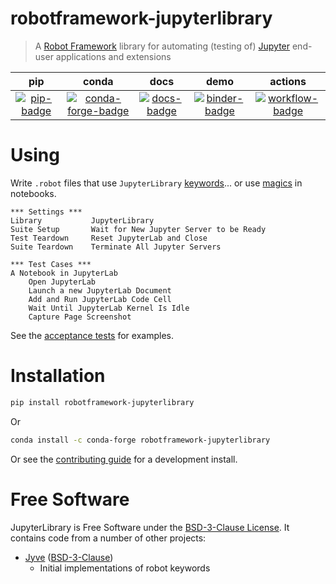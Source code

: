 # robotframework-jupyterlibrary

> A [Robot Framework][] library for automating (testing of) [Jupyter][] end-user
> applications and extensions

[robot framework]: http://robotframework.org
[jupyter]: https://jupyter.org

|          pip          |                 conda                 |          docs           |            demo             |             actions             |
| :-------------------: | :-----------------------------------: | :---------------------: | :-------------------------: | :-----------------------------: |
| [![pip-badge][]][pip] | [![conda-forge-badge][]][conda-forge] | [![docs-badge][]][docs] | [![binder-badge][]][binder] | [![workflow-badge][]][workflow] |

# Using

Write `.robot` files that use `JupyterLibrary` [keywords][]... or use [magics][]
in notebooks.

```robotframework
*** Settings ***
Library           JupyterLibrary
Suite Setup       Wait for New Jupyter Server to be Ready
Test Teardown     Reset JupyterLab and Close
Suite Teardown    Terminate All Jupyter Servers

*** Test Cases ***
A Notebook in JupyterLab
    Open JupyterLab
    Launch a new JupyterLab Document
    Add and Run JupyterLab Code Cell
    Wait Until JupyterLab Kernel Is Idle
    Capture Page Screenshot
```

See the [acceptance tests][] for examples.

# Installation

```bash
pip install robotframework-jupyterlibrary
```

Or

```bash
conda install -c conda-forge robotframework-jupyterlibrary
```

Or see the [contributing guide][contributing] for a development install.

# Free Software

JupyterLibrary is Free Software under the [BSD-3-Clause License][license]. It
contains code from a number of other projects:

- [Jyve][] ([BSD-3-Clause][jyve-license])
  - Initial implementations of robot keywords

[license]:
  https://github.com/robots-from-jupyter/robotframework-jupyterlibrary/blob/master/LICENSE
[acceptance tests]:
  https://github.com/robots-from-jupyter/robotframework-jupyterlibrary/tree/master/atest
[miniforge]: https://github.com/conda-forge/miniforge/releases
[binder-badge]: https://mybinder.org/badge_logo.svg
[binder]:
  https://mybinder.org/v2/gh/robots-from-jupyter/robotframework-jupyterlibrary/master?urlpath=lab/tree/docs/MAGIC.ipynb
[workflow-badge]:
  https://github.com/robots-from-jupyter/robotframework-jupyterlibrary/workflows/CI/badge.svg
[workflow]:
  https://github.com/robots-from-jupyter/robotframework-jupyterlibrary/actions?query=workflow%3ACI+branch%3Amaster
[docs-badge]:
  https://readthedocs.org/projects/robotframework-jupyterlibrary/badge/?version=stable
[pip-badge]: https://img.shields.io/pypi/v/robotframework-jupyterlibrary.svg
[pip]: https://pypi.org/project/robotframework-jupyterlibrary
[conda-forge]:
  https://github.com/conda-forge/robotframework-jupyterlibrary-feedstock#installing-robotframework-jupyterlibrary
[conda-forge-badge]:
  https://img.shields.io/conda/vn/conda-forge/robotframework-jupyterlibrary.svg
[docs]: https://robotframework-jupyterlibrary.readthedocs.io
[jyve]: https://github.com/deathbeds/jyve
[jyve-license]: https://github.com/deathbeds/jyve/blob/master/LICENSE
[magics]:
  https://robotframework-jupyterlibrary.readthedocs.io/en/stable/MAGIC.html
[keywords]:
  https://robotframework-jupyterlibrary.readthedocs.io/en/stable/KEYWORDS.html
[contributing]:
  https://github.com/robots-from-jupyter/robotframework-jupyterlibrary/blob/master/CONTRIBUTING.md
